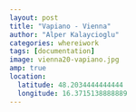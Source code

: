 ```yaml
---
layout: post
title: "Vapiano - Vienna"
author: "Alper Kalaycioglu"
categories: whereiwork
tags: [documentation]
image: vienna20-vapiano.jpg
amp: true
location:
  latitude: 48.2034444444444
  longitude: 16.3715138888889
---
```


